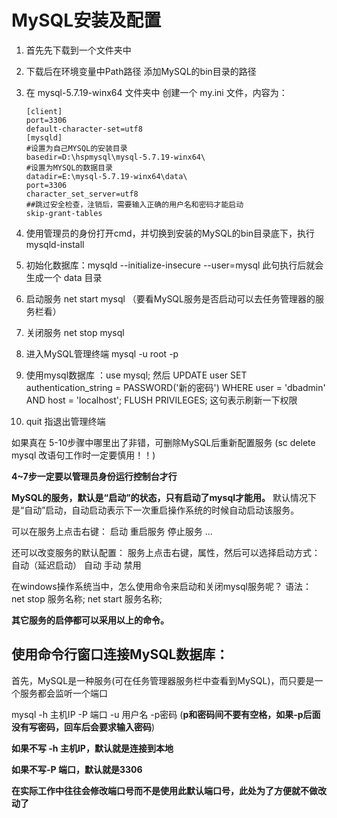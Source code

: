 # MySQL安装及配置

1. 首先先下载到一个文件夹中

2. 下载后在环境变量中Path路径 添加MySQL的bin目录的路径

3. 在 mysql-5.7.19-winx64 文件夹中 创建一个 my.ini 文件，内容为：

   ```
   [client]
   port=3306
   default-character-set=utf8
   [mysqld]
   #设置为自己MYSQL的安装目录
   basedir=D:\hspmysql\mysql-5.7.19-winx64\
   #设置为MYSQL的数据目录
   datadir=E:\mysql-5.7.19-winx64\data\
   port=3306
   character_set_server=utf8
   ##跳过安全检查，注销后，需要输入正确的用户名和密码才能启动
   skip-grant-tables
   ```

4. 使用管理员的身份打开cmd，并切换到安装的MySQL的bin目录底下，执行 mysqld-install

5. 初始化数据库：mysqld --initialize-insecure --user=mysql     此句执行后就会生成一个 data 目录

6. 启动服务 net start mysql （要看MySQL服务是否启动可以去任务管理器的服务栏看）

7. 关闭服务 net stop mysql

8. 进入MySQL管理终端 mysql -u root -p

9. 使用mysql数据库 ：use mysql;   然后  UPDATE user 
   SET authentication_string = PASSWORD('新的密码')
   WHERE user = 'dbadmin' AND 
   host = 'localhost';
   FLUSH PRIVILEGES;  这句表示刷新一下权限

10. quit 指退出管理终端

如果真在 5-10步骤中哪里出了非错，可删除MySQL后重新配置服务 (sc delete mysql   改语句工作时一定要慎用！！)

**4~7步一定要以管理员身份运行控制台才行**



**MySQL的服务，默认是“启动”的状态，只有启动了mysql才能用。**
	默认情况下是“自动”启动，自动启动表示下一次重启操作系统的时候自动启动该服务。

可以在服务上点击右键：
	启动
	重启服务
	停止服务
	...

还可以改变服务的默认配置：
		服务上点击右键，属性，然后可以选择启动方式：
			自动（延迟启动）
			自动
			手动
			禁用

在windows操作系统当中，怎么使用命令来启动和关闭mysql服务呢？
	语法：
		net stop 服务名称;
		net start 服务名称; 

**其它服务的启停都可以采用以上的命令。**

## 使用命令行窗口连接MySQL数据库：

首先，MySQL是一种服务(可在任务管理器服务栏中查看到MySQL)，而只要是一个服务都会监听一个端口

mysql -h 主机IP -P 端口 -u 用户名 -p密码  (**p和密码间不要有空格，如果-p后面没有写密码，回车后会要求输入密码**)

**如果不写 -h 主机IP，默认就是连接到本地**

**如果不写-P 端口，默认就是3306**

**在实际工作中往往会修改端口号而不是使用此默认端口号，此处为了方便就不做改动了**

